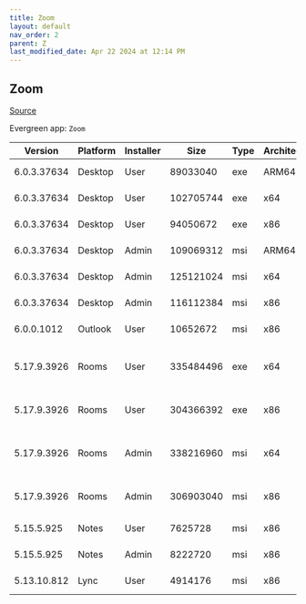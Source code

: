 ```yaml
---
title: Zoom
layout: default
nav_order: 2
parent: Z
last_modified_date: Apr 22 2024 at 12:14 PM
---
```


## Zoom

[Source](https://zoom.us/download)

Evergreen app: `Zoom`

| Version     | Platform | Installer | Size      | Type | Architecture | URI                                                                                                                                              |
| ----------- | -------- | --------- | --------- | ---- | ------------ | ------------------------------------------------------------------------------------------------------------------------------------------------ |
| 6.0.3.37634 | Desktop  | User      | 89033040  | exe  | ARM64        | [https://cdn.zoom.us/prod/6.0.3.37634/arm64/ZoomInstallerFull.exe](https://cdn.zoom.us/prod/6.0.3.37634/arm64/ZoomInstallerFull.exe)             |
| 6.0.3.37634 | Desktop  | User      | 102705744 | exe  | x64          | [https://cdn.zoom.us/prod/6.0.3.37634/x64/ZoomInstallerFull.exe](https://cdn.zoom.us/prod/6.0.3.37634/x64/ZoomInstallerFull.exe)                 |
| 6.0.3.37634 | Desktop  | User      | 94050672  | exe  | x86          | [https://cdn.zoom.us/prod/6.0.3.37634/ZoomInstallerFull.exe](https://cdn.zoom.us/prod/6.0.3.37634/ZoomInstallerFull.exe)                         |
| 6.0.3.37634 | Desktop  | Admin     | 109069312 | msi  | ARM64        | [https://cdn.zoom.us/prod/6.0.3.37634/arm64/ZoomInstallerFull.msi](https://cdn.zoom.us/prod/6.0.3.37634/arm64/ZoomInstallerFull.msi)             |
| 6.0.3.37634 | Desktop  | Admin     | 125121024 | msi  | x64          | [https://cdn.zoom.us/prod/6.0.3.37634/x64/ZoomInstallerFull.msi](https://cdn.zoom.us/prod/6.0.3.37634/x64/ZoomInstallerFull.msi)                 |
| 6.0.3.37634 | Desktop  | Admin     | 116112384 | msi  | x86          | [https://cdn.zoom.us/prod/6.0.3.37634/ZoomInstallerFull.msi](https://cdn.zoom.us/prod/6.0.3.37634/ZoomInstallerFull.msi)                         |
| 6.0.0.1012  | Outlook  | User      | 10652672  | msi  | x86          | [https://cdn.zoom.us/prod/6.0.0.1012/ZoomOutlookPluginSetup.msi](https://cdn.zoom.us/prod/6.0.0.1012/ZoomOutlookPluginSetup.msi)                 |
| 5.17.9.3926 | Rooms    | User      | 335484496 | exe  | x64          | [https://cdn.zoom.us/prod/5.17.9.3926/x64/zoomrooms-5.17.9.3926-x64.exe](https://cdn.zoom.us/prod/5.17.9.3926/x64/zoomrooms-5.17.9.3926-x64.exe) |
| 5.17.9.3926 | Rooms    | User      | 304366392 | exe  | x86          | [https://cdn.zoom.us/prod/5.17.9.3926/zoomrooms-5.17.9.3926-x86.exe](https://cdn.zoom.us/prod/5.17.9.3926/zoomrooms-5.17.9.3926-x86.exe)         |
| 5.17.9.3926 | Rooms    | Admin     | 338216960 | msi  | x64          | [https://cdn.zoom.us/prod/5.17.9.3926/x64/zoomrooms-5.17.9.3926-x64.msi](https://cdn.zoom.us/prod/5.17.9.3926/x64/zoomrooms-5.17.9.3926-x64.msi) |
| 5.17.9.3926 | Rooms    | Admin     | 306903040 | msi  | x86          | [https://cdn.zoom.us/prod/5.17.9.3926/zoomrooms-5.17.9.3926-x86.msi](https://cdn.zoom.us/prod/5.17.9.3926/zoomrooms-5.17.9.3926-x86.msi)         |
| 5.15.5.925  | Notes    | User      | 7625728   | msi  | x86          | [https://cdn.zoom.us/prod/5.15.5.925/ZoomNotesPluginSetup.msi](https://cdn.zoom.us/prod/5.15.5.925/ZoomNotesPluginSetup.msi)                     |
| 5.15.5.925  | Notes    | Admin     | 8222720   | msi  | x86          | [https://cdn.zoom.us/prod/5.15.5.925/ZoomNotesPluginAdminTool.msi](https://cdn.zoom.us/prod/5.15.5.925/ZoomNotesPluginAdminTool.msi)             |
| 5.13.10.812 | Lync     | User      | 4914176   | msi  | x86          | [https://cdn.zoom.us/prod/5.13.10.812/ZoomLyncPluginSetup.msi](https://cdn.zoom.us/prod/5.13.10.812/ZoomLyncPluginSetup.msi)                     |

